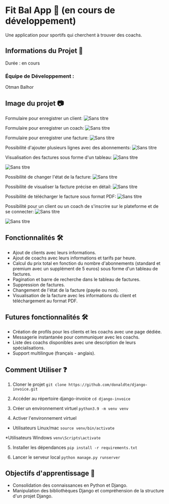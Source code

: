 # Fit Bal App 🚀 (en cours de développement)
Une application pour sportifs qui cherchent à trouver des coachs.

## Informations du Projet 🤝
Durée : en cours

### Équipe de Développement :

Otman Balhor
## Image du projet 📷

Formulaire pour enregistrer un client:
![Sans titre](https://github.com/otmanbalhor/FitBal-App/assets/151409181/cad40ef7-2d88-423a-803c-50cc29931c04)

Formulaire pour enregistrer un coach:
![Sans titre](https://github.com/otmanbalhor/FitBal-App/assets/151409181/16197405-1733-4581-bf47-0958de7a5e4b)

Formulaire pour enregistrer une facture:
![Sans titre](https://github.com/otmanbalhor/FitBal-App/assets/151409181/2888884e-a54c-4385-862b-d9cb406dffb7)

Possibilité d'ajouter plusieurs lignes avec des abonnements:
![Sans titre](https://github.com/otmanbalhor/FitBal-App/assets/151409181/0e25d817-257a-4868-b714-6c440341112a)

Visualisation des factures sous forme d'un tableau: 
![Sans titre](https://github.com/otmanbalhor/FitBal-App/assets/151409181/5cf8c5ff-7feb-4fb3-b50d-cb2ba1cea27a)

![Sans titre](https://github.com/otmanbalhor/FitBal-App/assets/151409181/70b5ad6a-8774-47f5-b657-58b2eb9ab46d)

Possibilité de changer l'état de la facture:
![Sans titre](https://github.com/otmanbalhor/FitBal-App/assets/151409181/3583e239-45aa-4ed1-8c22-6cce7673dfe2)

Possibilité de visualiser la facture précise en détail:
![Sans titre](https://github.com/otmanbalhor/FitBal-App/assets/151409181/0667b833-3cfc-45df-b983-b9d64137d3b1)

Possibilité de télécharger le facture sous format PDF:
![Sans titre](https://github.com/otmanbalhor/FitBal-App/assets/151409181/d536ef99-fd39-4bd4-b7d2-a8852bc7bdbf)

Possibilité pour un client ou un coach de s'inscrire sur le plateforme et de se connecter:
![Sans titre](https://github.com/otmanbalhor/FitBal-App/assets/151409181/3a1d771f-1055-4309-ba19-19d89eb2c36f)

![Sans titre](https://github.com/otmanbalhor/FitBal-App/assets/151409181/a9e44b04-2e4a-42b5-89be-a91dd166680c)

## Fonctionnalités 🛠️
* Ajout de clients avec leurs informations.
* Ajout de coachs avec leurs informations et tarifs par heure.
* Calcul du prix total en fonction du nombre d'abonnements (standard et premium avec un supplément de 5 euros) sous forme d'un tableau de factures.
* Pagination et barre de recherche dans le tableau de factures.
* Suppression de factures.
* Changement de l'état de la facture (payée ou non).
* Visualisation de la facture avec les informations du client et téléchargement au format PDF.

## Futures fonctionnalités 🛠️
* Création de profils pour les clients et les coachs avec une page dédiée.
* Messagerie instantanée pour communiquer avec les coachs.
* Liste des coachs disponibles avec une description de leurs spécialisations.
* Support multilingue (français - anglais).

## Comment Utiliser ❓

1. Cloner le projet
`git clone https://github.com/donaldte/django-invoice.git`

2. Accéder au répertoire django-invoice
`cd django-invoice`

3. Créer un environnement virtuel
`python3.9 -m venv venv`

4. Activer l'environnement virtuel
   
* Utilisateurs Linux/mac
`source venv/bin/activate`

*Utilisateurs Windows
`venv\Scripts\activate`

5. Installer les dépendances
`pip install -r requirements.txt`

6. Lancer le serveur local
`python manage.py runserver`

## Objectifs d'apprentissage 🎯
* Consolidation des connaissances en Python et Django.
* Manipulation des bibliothèques Django et compréhension de la structure d'un projet Django.

